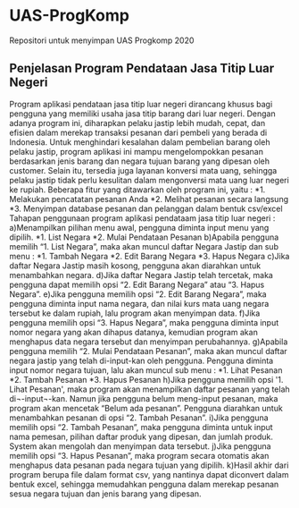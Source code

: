 # UAS-ProgKomp
Repositori untuk menyimpan UAS Progkomp 2020
## Penjelasan Program Pendataan Jasa Titip Luar Negeri

Program aplikasi pendataan jasa titip luar negeri dirancang khusus bagi pengguna yang memiliki usaha jasa titip barang dari luar negeri.
Dengan adanya program ini, diharapkan pelaku jastip lebih mudah, cepat, dan efisien dalam merekap transaksi pesanan dari pembeli yang berada di Indonesia.
Untuk menghindari kesalahan dalam pembelian barang oleh pelaku jastip, program aplikasi ini mampu mengelompokkan pesanan berdasarkan jenis barang dan negara tujuan barang yang dipesan oleh customer.
Selain itu, tersedia juga layanan konversi mata uang, sehingga pelaku jastip tidak perlu kesulitan dalam mengonversi mata uang luar negeri ke rupiah. Beberapa fitur yang ditawarkan oleh program ini, yaitu :
        *1. Melakukan pencatatan pesanan Anda
        *2. Melihat pesanan secara langsung
        *3. Menyimpan database pesanan dan pelanggan dalam bentuk csv/excel
Tahapan penggunaan program aplikasi pendataam jasa titip luar negeri :
a)Menampilkan pilihan menu awal, pengguna diminta input menu yang dipilih.
        *1. List Negara
        *2. Mulai Pendataan Pesanan
b)Apabila pengguna memilih “1. List Negara”, maka akan muncul daftar Negara Jastip dan sub menu :
        *1. Tambah Negara
        *2. Edit Barang Negara
        *3. Hapus Negara
c)Jika daftar Negara Jastip masih kosong, pengguna akan diarahkan untuk menambahkan negara.
d)Jika daftar Negara Jastip telah tercetak, maka pengguna dapat memilih opsi “2. Edit Barang Negara” atau “3. Hapus Negara”.
e)Jika pengguna memilih opsi “2. Edit Barang Negara”, maka pengguna diminta input nama negara, dan nilai kurs mata uang negara tersebut ke dalam rupiah, lalu program akan menyimpan data.
f)Jika pengguna memilih opsi “3. Hapus Negara”, maka pengguna diminta input  nomor negara yang akan dihapus datanya, kemudian program akan menghapus data negara tersebut dan menyimpan perubahannya.
g)Apabila pengguna memilih “2. Mulai Pendataan Pesanan”, maka akan muncul daftar negara jastip yang telah di-input-kan oleh pengguna. Pengguna diminta input nomor negara tujuan, lalu akan muncul sub menu :
        *1. Lihat Pesanan
        *2. Tambah Pesanan
        *3. Hapus Pesanan
h)Jika pengguna memilih opsi '1. Lihat Pesanan', maka program akan menampilkan daftar pesanan yang telah di¬-input¬-kan. Namun jika pengguna belum meng-input pesanan, maka program akan mencetak “Belum ada pesanan”. Pengguna diarahkan untuk menambahkan pesanan di opsi “2. Tambah Pesanan”.
i)Jika pengguna memilih opsi “2. Tambah Pesanan”, maka pengguna diminta untuk input  nama pemesan, pilihan daftar produk yang dipesan, dan jumlah produk. System akan mengolah dan menyimpan data tersebut.
j)Jika pengguna memilih opsi “3. Hapus Pesanan”, maka program secara otomatis akan menghapus data pesanan pada negara tujuan yang dipilih.
k)Hasil akhir dari program berupa file dalam format csv, yang nantinya dapat diconvert dalam bentuk excel, sehingga memudahkan pengguna dalam merekap pesanan sesua negara tujuan dan jenis barang yang dipesan.
